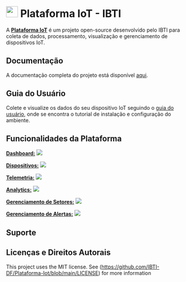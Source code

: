 # <img src="https://github.com/IBTI-DF/Plataforma-Iot/blob/main/Aplicacao/public/Favicon-IBTI.png?raw=true" width="32" height="30"> Plataforma IoT - IBTI

A [**Plataforma IoT**](https://iotibti.ddns.net/login) é um projeto open-source desenvolvido pelo IBTI para coleta de dados, processamento, visualização e gerenciamento de dispositivos IoT.

## Documentação

A documentação completa do projeto está disponível [aqui](https://drive.google.com/file/d/1N3Bfdh_w2aJw-uQbtcjDIPe_2UQ7Poai/view?usp=sharing).

## Guia do Usuário

Colete e visualize os dados do seu dispositivo IoT seguindo o [guia do usuário](https://drive.google.com/file/d/18kojKf36a3xYHdwMTTikw-jN1E237XR3/view?usp=sharing), onde se encontra o tutorial de instalação e configuração do ambiente.

## Funcionalidades da Plataforma

[**Dashboard:**](https://iotibti.ddns.net/home)
<img src="https://github.com/IBTI-DF/Plataforma-Iot/blob/main/Aplicacao/src/assets/github_assets/dashboard.png"> 

[**Dispositivos:**](https://iotibti.ddns.net/dispositivos-cadastrados)
<img src="https://github.com/IBTI-DF/Plataforma-Iot/blob/main/Aplicacao/src/assets/github_assets/dispositivos.png"> 

[**Telemetria:**](https://iotibti.ddns.net/dados-do-dispositivo)
<img src="https://github.com/IBTI-DF/Plataforma-Iot/blob/main/Aplicacao/src/assets/github_assets/telemetria.png"> 

[**Analytics:**](https://iotibti.ddns.net/analytics)
<img src="https://github.com/IBTI-DF/Plataforma-Iot/blob/main/Aplicacao/src/assets/github_assets/analytics.png"> 

[**Gerenciamento de Setores:**](https://iotibti.ddns.net/gerenciamento-setor)
<img src="https://github.com/IBTI-DF/Plataforma-Iot/blob/main/Aplicacao/src/assets/github_assets/setor.png">
 
[**Gerenciamento de Alertas:**](https://iotibti.ddns.net/gerenciamento-de-alertas) 
<img src="https://github.com/IBTI-DF/Plataforma-Iot/blob/main/Aplicacao/src/assets/github_assets/alertas.png"> 

## Suporte

## Licenças e Direitos Autorais
This project uses the MIT license. See (https://github.com/IBTI-DF/Plataforma-Iot/blob/main/LICENSE) for more information
